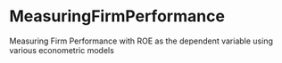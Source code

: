 # MeasuringFirmPerformance
Measuring Firm Performance with ROE as the dependent variable using various econometric models
